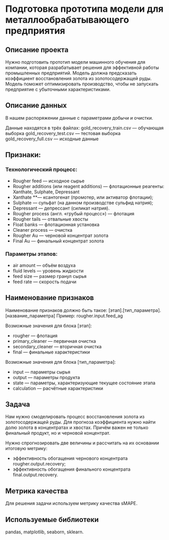 # Подготовка прототипа модели для металлообрабатывающего предприятия  

## Описание проекта
Нужно подготовить прототип модели машинного обучения для компании, которая разрабатывает решения для эффективной работы промышленных предприятий.
Модель должна предсказать коэффициент восстановления золота из золотосодержащей руды. 
Модель поможет оптимизировать производство, чтобы не запускать предприятие с убыточными характеристиками.

## Описание данных
В нашем распоряжении данные с параметрами добычи и очистки.

Данные находятся в трёх файлах:
gold_recovery_train.csv — обучающая выборка
gold_recovery_test.csv — тестовая выборка
gold_recovery_full.csv — исходные данные

## Признаки:
### Технологический процесс:
- Rougher feed — исходное сырье
- Rougher additions (или reagent additions) — флотационные реагенты: Xanthate, Sulphate, Depressant
- Xanthate **— ксантогенат (промотер, или активатор флотации);
- Sulphate — сульфат (на данном производстве сульфид натрия);
- Depressant — депрессант (силикат натрия).
- Rougher process (англ. «грубый процесс») — флотация
- Rougher tails — отвальные хвосты
- Float banks — флотационная установка
- Cleaner process — очистка
- Rougher Au — черновой концентрат золота
- Final Au — финальный концентрат золота
### Параметры этапов:
- air amount — объём воздуха
- fluid levels — уровень жидкости
- feed size — размер гранул сырья
- feed rate — скорость подачи  

## Наименование признаков
Наименование признаков должно быть такое:
[этап].[тип_параметра].[название_параметра]
Пример: rougher.input.feed_ag

Возможные значения для блока [этап]:
- rougher — флотация
- primary_cleaner — первичная очистка
- secondary_cleaner — вторичная очистка
- final — финальные характеристики

Возможные значения для блока [тип_параметра]:
- input — параметры сырья
- output — параметры продукта
- state — параметры, характеризующие текущее состояние этапа
- calculation — расчётные характеристики

## Задача
Нам нужно смоделировать процесс восстановления золота из золотосодержащей руды.
Для прогноза коэффициента нужно найти долю золота в концентратах и хвостах. Причём важен не только финальный продукт, но и черновой концентрат.

Нужно спрогнозировать две величины и рассчитать на их основании итоговую метрику:
- эффективность обогащения чернового концентрата rougher.output.recovery;
- эффективность обогащения финального концентрата final.output.recovery.

## Метрика качества
Для решения задачи используем метрику качества sMAPE.

## Используемые библиотеки
pandas, matplotlib, seaborn, sklearn.
